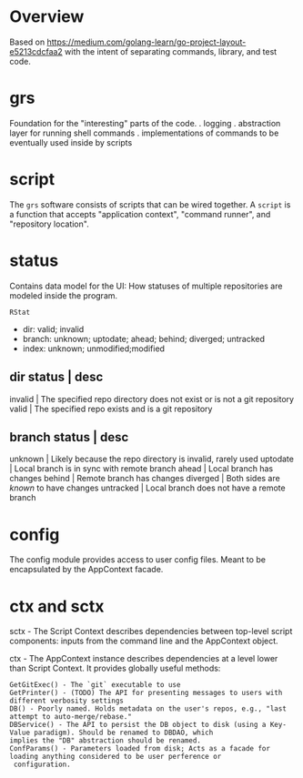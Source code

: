 # Overview
Based on https://medium.com/golang-learn/go-project-layout-e5213cdcfaa2 with the intent of
separating commands, library, and test code.

# grs
Foundation for the "interesting" parts of the code. 
. logging
. abstraction layer for running shell commands
. implementations of commands to be eventually used inside by scripts

# script
The `grs` software consists of scripts that can be wired together. A `script` is a function
that accepts "application context", "command runner", and "repository location". 

# status
Contains data model for the UI: How statuses of multiple repositories are modeled inside the
program.

`RStat`
 - dir: valid; invalid
 - branch: unknown; uptodate; ahead; behind; diverged; untracked
 - index: unknown; unmodified;modified

 dir status | desc
-------------------
invalid     | The specified repo directory does not exist or is not a git repository
valid       | The specified repo exists and is a git repository

 branch status | desc
-------------------
unknown     | Likely because the repo directory is invalid, rarely used
uptodate    | Local branch is in sync with remote branch
ahead       | Local branch has changes 
behind      | Remote branch has changes
diverged    | Both sides are _known_ to have changes
untracked   | Local branch does not have a remote branch


# config
The config module provides access to user config files. Meant to be encapsulated by the AppContext 
facade.

# ctx and sctx
sctx - The Script Context describes dependencies between top-level script components: inputs
from the command line and the AppContext object.

ctx - The AppContext instance describes dependencies at a level lower than Script Context.
It provides globally useful methods:

```$golang
GetGitExec() - The `git` executable to use
GetPrinter() - (TODO) The API for presenting messages to users with different verbosity settings
DB() - Poorly named. Holds metadata on the user's repos, e.g., "last attempt to auto-merge/rebase."
DBService() - The API to persist the DB object to disk (using a Key-Value paradigm). Should be renamed to DBDAO, which 
implies the "DB" abstraction should be renamed.
ConfParams() - Parameters loaded from disk; Acts as a facade for loading anything considered to be user perference or
 configuration.
```
